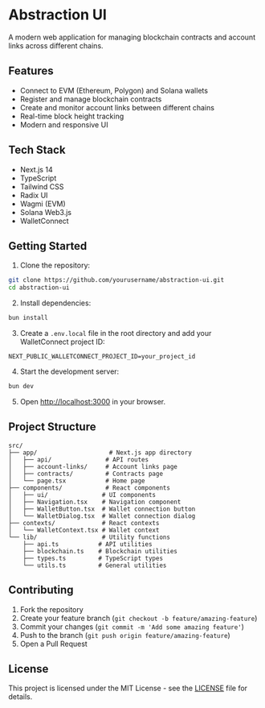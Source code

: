 # Abstraction UI

A modern web application for managing blockchain contracts and account links across different chains.

## Features

- Connect to EVM (Ethereum, Polygon) and Solana wallets
- Register and manage blockchain contracts
- Create and monitor account links between different chains
- Real-time block height tracking
- Modern and responsive UI

## Tech Stack

- Next.js 14
- TypeScript
- Tailwind CSS
- Radix UI
- Wagmi (EVM)
- Solana Web3.js
- WalletConnect

## Getting Started

1. Clone the repository:
```bash
git clone https://github.com/yourusername/abstraction-ui.git
cd abstraction-ui
```

2. Install dependencies:
```bash
bun install
```

3. Create a `.env.local` file in the root directory and add your WalletConnect project ID:
```
NEXT_PUBLIC_WALLETCONNECT_PROJECT_ID=your_project_id
```

4. Start the development server:
```bash
bun dev
```

5. Open [http://localhost:3000](http://localhost:3000) in your browser.

## Project Structure

```
src/
├── app/                    # Next.js app directory
│   ├── api/               # API routes
│   ├── account-links/     # Account links page
│   ├── contracts/         # Contracts page
│   └── page.tsx           # Home page
├── components/            # React components
│   ├── ui/               # UI components
│   ├── Navigation.tsx    # Navigation component
│   ├── WalletButton.tsx  # Wallet connection button
│   └── WalletDialog.tsx  # Wallet connection dialog
├── contexts/             # React contexts
│   └── WalletContext.tsx # Wallet context
└── lib/                  # Utility functions
    ├── api.ts           # API utilities
    ├── blockchain.ts    # Blockchain utilities
    ├── types.ts         # TypeScript types
    └── utils.ts         # General utilities
```

## Contributing

1. Fork the repository
2. Create your feature branch (`git checkout -b feature/amazing-feature`)
3. Commit your changes (`git commit -m 'Add some amazing feature'`)
4. Push to the branch (`git push origin feature/amazing-feature`)
5. Open a Pull Request

## License

This project is licensed under the MIT License - see the [LICENSE](LICENSE) file for details.
